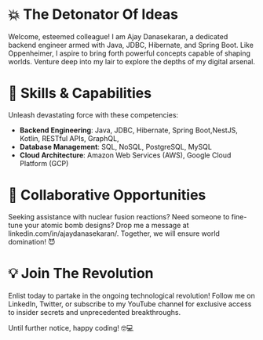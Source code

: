 💥 **The Detonator Of Ideas**
============================

Welcome, esteemed colleague! I am Ajay Danasekaran, a dedicated backend engineer armed with Java, JDBC, Hibernate, and Spring Boot. Like Oppenheimer, I aspire to bring forth powerful concepts capable of shaping worlds. Venture deep into my lair to explore the depths of my digital arsenal.

🔧 **Skills & Capabilities**
===========================

Unleash devastating force with these competencies:

- **Backend Engineering**: Java, JDBC, Hibernate, Spring Boot,NestJS, Kotlin, RESTful APIs, GraphQL, 
- **Database Management**: SQL, NoSQL, PostgreSQL, MySQL
- **Cloud Architecture**: Amazon Web Services (AWS), Google Cloud Platform (GCP)

💼 **Collaborative Opportunities**
=================================

Seeking assistance with nuclear fusion reactions? Need someone to fine-tune your atomic bomb designs? Drop me a message at linkedin.com/in/ajaydanasekaran/. Together, we will ensure world domination! 😈


💡 **Join The Revolution**
========================

Enlist today to partake in the ongoing technological revolution! Follow me on LinkedIn, Twitter, or subscribe to my YouTube channel for exclusive access to insider secrets and unprecedented breakthroughs.

Until further notice, happy coding! 🤓💻
<!---
AjayDanasekaran/AjayDanasekaran is a ✨ special ✨ repository because its `README.md` (this file) appears on your GitHub profile.
You can click the Preview link to take a look at your changes.
--->
